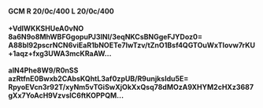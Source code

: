 #### GCM R 20/0c/400 L 20/0c/400
**+VdlWKKSHUeA0vNO**<br/>**8a6N9o8MhWBFGgopuPJ3lNl/3eqNKCsBNGgeFJYDoz0=**<br/>**A88bl92pscrNCN6viEaR1bNOETe7lwTzv/tZnO1Bsf4QGTOuWxTIovw7rKU+1aqz+fxg3UWA3mcKRaAW...**<br/><br/>
**aIN4Phe8W9/R0nSS**<br/>**azRtfnE0Bwxb2CAbsKQhtL3af0zpUB/R9unjksldu5E=**<br/>**RpyoEVcn3r92T/xyNm5vTGiSwXjOkXxQsq78dMOzA9XHYM2cHXz3687gXx7YoAcH9VzvslC6ftKOPPQM...**